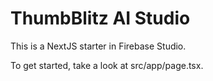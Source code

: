 # ThumbBlitz AI Studio

This is a NextJS starter in Firebase Studio.

To get started, take a look at src/app/page.tsx.
